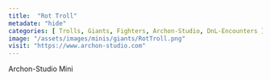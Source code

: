 ```yaml
---
title:  "Rot Troll"
metadate: "hide"
categories: [ Trolls, Giants, Fighters, Archon-Studio, DnL-Encounters ]
image: "/assets/images/minis/giants/RotTroll.png"
visit: "https://www.archon-studio.com"
---
```

Archon-Studio Mini